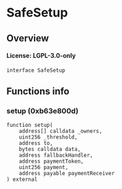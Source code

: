 # SafeSetup

## Overview

#### License: LGPL-3.0-only

```solidity
interface SafeSetup
```


## Functions info

### setup (0xb63e800d)

```solidity
function setup(
    address[] calldata _owners,
    uint256 _threshold,
    address to,
    bytes calldata data,
    address fallbackHandler,
    address paymentToken,
    uint256 payment,
    address payable paymentReceiver
) external
```

